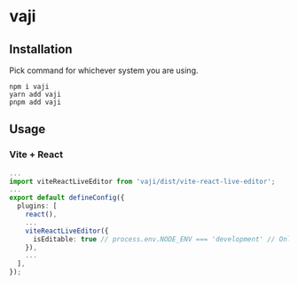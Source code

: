 # vaji

## Installation

Pick command for whichever system you are using.
```
npm i vaji
yarn add vaji
pnpm add vaji
```

## Usage

### Vite + React

```ts
...
import viteReactLiveEditor from 'vaji/dist/vite-react-live-editor';
...
export default defineConfig({
  plugins: [
    react(),
    ...
    viteReactLiveEditor({
      isEditable: true // process.env.NODE_ENV === 'development' // Only enable in dev mode
    }),
    ...
  ],
});
```
